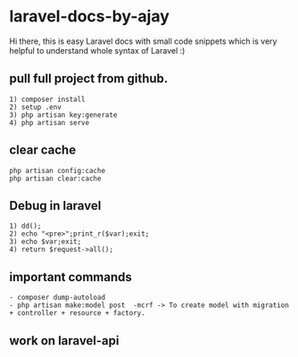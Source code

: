 # laravel-docs-by-ajay
Hi there, this is easy Laravel docs with small code snippets which is very helpful to understand whole syntax of Laravel :)

## pull full project from github.
```
1) composer install
2) setup .env
3) php artisan key:generate
4) php artisan serve
```

## clear cache
```
php artisan config:cache
php artisan clear:cache
```

## Debug in laravel
```
1) dd();
2) echo "<pre>";print_r($var);exit;
3) echo $var;exit;
4) return $request->all();
```

## important commands
```
- composer dump-autoload
- php artisan make:model post  -mcrf -> To create model with migration + controller + resource + factory.

```

## work on laravel-api
